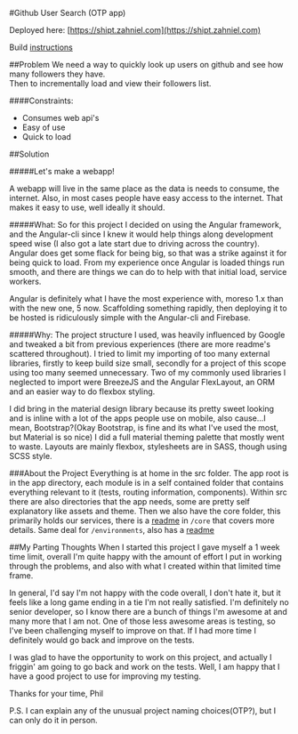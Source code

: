 #Github User Search (OTP app)

Deployed here: [https://shipt.zahniel.com](https://shipt.zahniel.com)

Build [instructions](BuildREADME.md)

##Problem
We need a way to quickly look up users on github and see how many followers they have.  
Then to incrementally load and view their followers list.

####Constraints: 
* Consumes web api's
* Easy of use
* Quick to load

##Solution

#####Let's make a webapp!  

A webapp will live in the same place as the data is needs to consume, the internet.
Also, in most cases people have easy access to the internet.  That makes it easy to use, well ideally it should.

#####What:
So for this project I decided on using the Angular framework, and the Angular-cli since I knew it would help things along development speed wise (I also got a late start due to driving across the country).
Angular does get some flack for being big, so that was a strike against it for being quick to load.
From my experience once Angular is loaded things run smooth, and there are things we can do to help with that initial load, service workers.

Angular is definitely what I have the most experience with, moreso 1.x than with the new one, 5 now.
Scaffolding something rapidly, then deploying it to be hosted is ridiculously simple with the Angular-cli and Firebase.

#####Why:
The project structure I used, was heavily influenced by Google and tweaked a bit from previous experiences (there are more readme's scattered throughout).
I tried to limit my importing of too many external libraries, firstly to keep build size small,
secondly for a project of this scope using too many seemed unnecessary.
Two of my commonly used libraries I neglected to import were BreezeJS and the Angular FlexLayout, an ORM and an easier way to do flexbox styling.

I did bring in the material design library because its pretty sweet looking and is inline with a lot of the apps people use on mobile, 
also cause...I mean, Bootstrap?(Okay Bootstrap, is fine and its what I've used the most, but Material is so nice)
I did a full material theming palette that mostly went to waste.  Layouts are mainly flexbox, stylesheets are in SASS, though using SCSS style.

###About the Project
Everything is at home in the src folder.  The app root is in the app directory, each module is in a self contained folder
 that contains everything relevant to it (tests, routing information, components). Within src there are also directories 
 that the app needs, some are pretty self explanatory like assets and theme.  Then we also have the core folder, this
 primarily holds our services, there is a [readme](src/core/readme.md) in `/core` that covers more details.  Same deal
 for `/environments`, also has a [readme](src/environents/readme.md)

##My Parting Thoughts
When I started this project I gave myself a 1 week time limit, overall I'm quite happy with the amount of effort I put 
in working through the problems, and also with what I created within that limited time frame.

In general, I'd say I'm not happy with the code overall, I don't hate it, but it feels like a long game ending in a tie
 I'm not really satisfied.
 I'm definitely no senior developer, so I know there are a bunch of things I'm awesome at and many more that I am not.
 One of those less awesome areas is testing, so I've been challenging myself to improve on that.  If I had more time I
 definitely would go back and improve on the tests.
  
I was glad to have the opportunity to work on this project, and actually I friggin' am going to go back and work on the tests.
 Well, I am happy that I have a good project to use for improving my testing.
 
Thanks for your time, Phil

P.S.  I can explain any of the unusual project naming choices(OTP?), but I can only do it in person.
